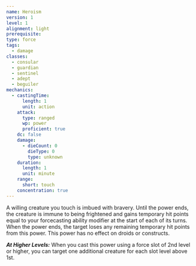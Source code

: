 ```yaml
---
name: Heroism
version: 1
level: 1
alignment: light
prerequisite: 
type: force
tags:
  - damage
classes:
  - consular
  - guardian
  - sentinel
  - adept
  - beguiler
mechanics:
  - castingTime:
      length: 1
      unit: action
    attack:
      type: ranged
      wp: power
      proficient: true
    dc: false
    damage:
      - dieCount: 0
        dieType: 0
        type: unknown
    duration:
      length: 1
      unit: minute
    range:
      short: touch
    concentration: true
---
```

A willing creature you touch is imbued with bravery. Until the power ends, the creature is immune to being frightened and gains temporary hit points equal to your forcecasting ability modifier at the start of each of its turns. When the power ends, the target loses any remaining temporary hit points from this power. This power has no effect on droids or constructs.

***__At Higher Levels__:*** When you cast this power using a force slot of 2nd level or higher, you can target one additional creature for each slot level above 1st.
    